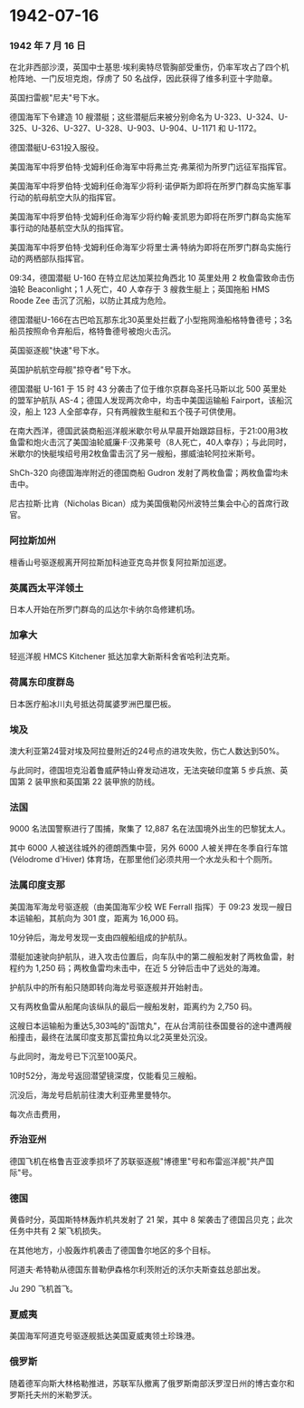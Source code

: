 # 1942-07-16

### 1942 年 7 月 16 日

在北非西部沙漠，英国中士基思·埃利奥特尽管胸部受重伤，仍率军攻占了四个机枪阵地、一门反坦克炮，俘虏了
50 名战俘，因此获得了维多利亚十字勋章。

英国扫雷舰"尼夫"号下水。

德国海军下令建造 10 艘潜艇；这些潜艇后来被分别命名为
U-323、U-324、U-325、U-326、U-327、U-328、U-903、U-904、U-1171 和
U-1172。

德国潜艇U-631投入服役。

美国海军中将罗伯特·戈姆利任命海军中将弗兰克·弗莱彻为所罗门远征军指挥官。

美国海军中将罗伯特·戈姆利任命海军少将利·诺伊斯为即将在所罗门群岛实施军事行动的航母航空大队的指挥官。

美国海军中将罗伯特·戈姆利任命海军少将约翰·麦凯恩为即将在所罗门群岛实施军事行动的陆基航空大队的指挥官。

美国海军中将罗伯特·戈姆利任命海军少将里士满·特纳为即将在所罗门群岛实施行动的两栖部队指挥官。

09:34，德国潜艇 U-160 在特立尼达加莱拉角西北 10 英里处用 2
枚鱼雷致命击伤油轮 Beaconlight；1 人死亡，40 人幸存于 3
艘救生艇上；英国拖船 HMS Roode Zee 击沉了沉船，以防止其成为危险。

德国潜艇U-166在古巴哈瓦那东北30英里处拦截了小型拖网渔船格特鲁德号；3名船员按照命令弃船后，格特鲁德号被炮火击沉。

英国驱逐舰"快速"号下水。

英国护航航空母舰"掠夺者"号下水。

德国潜艇 U-161 于 15 时 43 分袭击了位于维尔京群岛圣托马斯以北 500
英里处的盟军护航队 AS-4；德国人发现两次命中，均击中美国运输船
Fairport，该船沉没，船上 123
人全部幸存，只有两艘救生艇和五个筏子可供使用。

在南大西洋，德国武装商船巡洋舰米歇尔号从早晨开始跟踪目标，于21:00用3枚鱼雷和炮火击沉了美国油轮威廉·F·汉弗莱号（8人死亡，40人幸存）；与此同时，米歇尔的快艇埃绍号用2枚鱼雷击沉了另一艘船，挪威油轮阿拉米斯号。

ShCh-320 向德国海岸附近的德国商船 Gudron
发射了两枚鱼雷；两枚鱼雷均未击中。

尼古拉斯·比肯（Nicholas
Bican）成为美国俄勒冈州波特兰集会中心的首席行政官。

### 阿拉斯加州

檀香山号驱逐舰离开阿拉斯加科迪亚克岛并恢复阿拉斯加巡逻。

### 英属西太平洋领土

日本人开始在所罗门群岛的瓜达尔卡纳尔岛修建机场。

### 加拿大

轻巡洋舰 HMCS Kitchener 抵达加拿大新斯科舍省哈利法克斯。

### 荷属东印度群岛

日本医疗船冰川丸号抵达荷属婆罗洲巴厘巴板。

### 埃及

澳大利亚第24营对埃及阿拉曼附近的24号点的进攻失败，伤亡人数达到50%。

与此同时，德国坦克沿着鲁威萨特山脊发动进攻，无法突破印度第 5
步兵旅、英国第 2 装甲旅和英国第 22 装甲旅的防线。

### 法国

9000 名法国警察进行了围捕，聚集了 12,887 名在法国境外出生的巴黎犹太人。

其中 6000 人被送往城外的德朗西集中营，另外 6000 人被关押在冬季自行车馆
(Vélodrome d\'Hiver) 体育场，在那里他们必须共用一个水龙头和十个厕所。

### 法属印度支那

美国海军海龙号驱逐舰（由美国海军少校 WE Ferrall 指挥）于 09:23
发现一艘日本运输船，其航向为 301 度，距离为 16,000 码。

10分钟后，海龙号发现一支由四艘船组成的护航队。

潜艇加速驶向护航队，进入攻击位置后，向车队中的第二艘船发射了两枚鱼雷，射程约为
1,250 码；两枚鱼雷均未击中，在近 5 分钟后击中了远处的海滩。

护航队中的所有船只随即转向海龙号驱逐舰并开始射击。

又有两枚鱼雷从船尾向该纵队的最后一艘船发射，距离约为 2,750 码。

这艘日本运输船为重达5,303吨的"函馆丸"，在从台湾前往泰国曼谷的途中遭两艘船撞击，最终在法属印度支那瓦雷拉角以北2英里处沉没。

与此同时，海龙号已下沉至100英尺。

10时52分，海龙号返回潜望镜深度，仅能看见三艘船。

沉没后，海龙号启航前往澳大利亚弗里曼特尔。

每次点击费用，

### 乔治亚州

德国飞机在格鲁吉亚波季损坏了苏联驱逐舰"博德里"号和布雷巡洋舰"共产国际"号。

### 德国

黄昏时分，英国斯特林轰炸机共发射了 21 架，其中 8
架袭击了德国吕贝克；此次任务中共有 2 架飞机损失。

在其他地方，小股轰炸机袭击了德国鲁尔地区的多个目标。

阿道夫·希特勒从德国东普勒伊森格尔利茨附近的沃尔夫斯查兹总部出发。

Ju 290 飞机首飞。

### 夏威夷

美国海军阿道克号驱逐舰抵达美国夏威夷领土珍珠港。

### 俄罗斯

随着德军向斯大林格勒推进，苏联军队撤离了俄罗斯南部沃罗涅日州的博古查尔和罗斯托夫州的米勒罗沃。